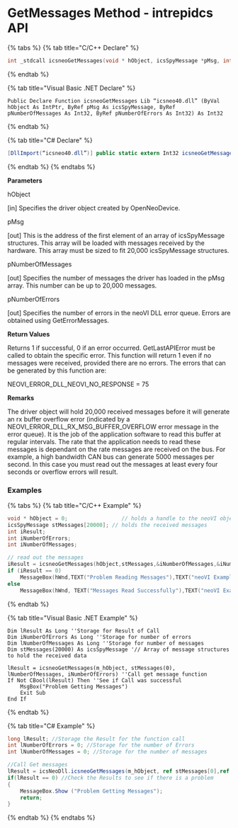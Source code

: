# GetMessages Method - intrepidcs API

{% tabs %}
{% tab title="C/C++ Declare" %}
```cpp
int _stdcall icsneoGetMessages(void * hObject, icsSpyMessage *pMsg, int *pNumberOfMessages, int *pNumberOfErrors);
```
{% endtab %}

{% tab title="Visual Basic .NET Declare" %}
```vbnet
Public Declare Function icsneoGetMessages Lib “icsneo40.dll” (ByVal hObject As IntPtr, ByRef pMsg As icsSpyMessage, ByRef pNumberOfMessages As Int32, ByRef pNumberOfErrors As Int32) As Int32
```
{% endtab %}

{% tab title="C# Declare" %}
```csharp
[DllImport(“icsneo40.dll”)] public static extern Int32 icsneoGetMessages(IntPtr hObject, ref icsSpyMessage pMsg, ref Int32 pNumberOfMessages, ref Int32 pNumberOfErrors);
```
{% endtab %}
{% endtabs %}

**Parameters**

hObject

\[in] Specifies the driver object created by OpenNeoDevice.

pMsg

\[out] This is the address of the first element of an array of icsSpyMessage structures. This array will be loaded with messages received by the hardware. This array must be sized to fit 20,000 icsSpyMessage structures.

pNumberOfMessages

\[out] Specifies the number of messages the driver has loaded in the pMsg array. This number can be up to 20,000 messages.

pNumberOfErrors

\[out] Specifies the number of errors in the neoVI DLL error queue. Errors are obtained using GetErrorMessages.

**Return Values**

Returns 1 if successful, 0 if an error occurred. GetLastAPIError must be called to obtain the specific error. This function will return 1 even if no messages were received, provided there are no errors. The errors that can be generated by this function are:

NEOVI\_ERROR\_DLL\_NEOVI\_NO\_RESPONSE = 75

**Remarks**

The driver object will hold 20,000 received messages before it will generate an rx buffer overflow error (indicated by a NEOVI\_ERROR\_DLL\_RX\_MSG\_BUFFER\_OVERFLOW error message in the error queue). It is the job of the application software to read this buffer at regular intervals. The rate that the application needs to read these messages is dependant on the rate messages are received on the bus. For example, a high bandwidth CAN bus can generate 5000 messages per second. In this case you must read out the messages at least every four seconds or overflow errors will result.

### Examples

{% tabs %}
{% tab title="C/C++ Example" %}
```cpp
void * hObject = 0;                 // holds a handle to the neoVI object
icsSpyMessage stMessages[20000]; // holds the received messages
int iResult;
int iNumberOfErrors;
int iNumberOfMessages;

// read out the messages
iResult = icsneoGetMessages(hObject,stMessages,&iNumberOfMessages,&iNumberOfErrors);
if (iResult == 0)
    MessageBox(hWnd,TEXT("Problem Reading Messages"),TEXT("neoVI Example"),0);
else
    MessageBox(hWnd, TEXT("Messages Read Successfully"),TEXT("neoVI Example"),0);
```
{% endtab %}

{% tab title="Visual Basic .NET Example" %}
```vbnet
Dim lResult As Long ''Storage for Result of Call
Dim iNumberOfErrors As Long ''Storage for number of errors
Dim lNumberOfMessages As Long ''Storage for number of messages
Dim stMessages(20000) As icsSpyMessage '// Array of message structures to hold the received data

lResult = icsneoGetMessages(m_hObject, stMessages(0), lNumberOfMessages, iNumberOfErrors) ''Call get message function
If Not CBool(lResult) Then ''See if Call was successful
    MsgBox("Problem Getting Messages")
    Exit Sub
End If
```
{% endtab %}

{% tab title="C# Example" %}
```csharp
long lResult; //Storage the Result for the function call
int lNumberOfErrors = 0; //Storage for the number of Errors
int lNumberOfMessages = 0; //Storage for the number of messages

//Call Get messages
lResult = icsNeoDll.icsneoGetMessages(m_hObject, ref stMessages[0],ref lNumberOfMessages,ref lNumberOfErrors);
if(lResult == 0) //Check the Results to see if there is a problem
{
    MessageBox.Show ("Problem Getting Messages");
    return;
}
```
{% endtab %}
{% endtabs %}
